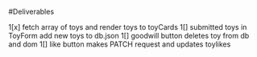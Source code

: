 #Deliverables


1[x] fetch array of toys and render toys to toyCards
1[] submitted toys in ToyForm add new toys to db.json
1[] goodwill button deletes toy from db and dom
1[] like button makes PATCH request and updates toylikes